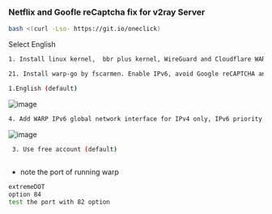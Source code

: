 ### Netflix and Goofle reCaptcha fix for v2ray Server


```sh
bash <(curl -Lso- https://git.io/oneclick)
```

Select English

```sh
1. Install linux kernel,  bbr plus kernel, WireGuard and Cloudflare WARP. Unlock Netflix geo restriction and avoid Google reCAPTCHA
```

```sh
21. Install warp-go by fscarmen. Enable IPv6, avoid Google reCAPTCHA and unlock Netflix geo restriction
```

```sh
1.English (default) 
```
![image](https://user-images.githubusercontent.com/120102306/229346262-34533a24-37a8-45ce-a97c-dc53aa214afc.png)





```sh
4. Add WARP IPv6 global network interface for IPv4 only, IPv6 priority (bash warp-go.sh 6)

```

![image](https://user-images.githubusercontent.com/120102306/229346294-3a100d5d-c697-40d9-a97f-528a1ab32646.png)

```sh
 3. Use free account (default)
 
```


* note the port of running warp 

```sh
extremeDOT
option 84
test the port with 82 option
```
